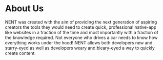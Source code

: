 # About Us

NENT was created with the aim of providing the next generation of aspiring creators the tools they would need to create quick, professional native-app like websites in a fraction of the time and most importantly with a fraction of the knowledge required. Not everyone who drives a car needs to know how everything works under the hood! NENT allows both developers new and starry-eyed as well as developers weary and bleary-eyed a way to quickly create content.